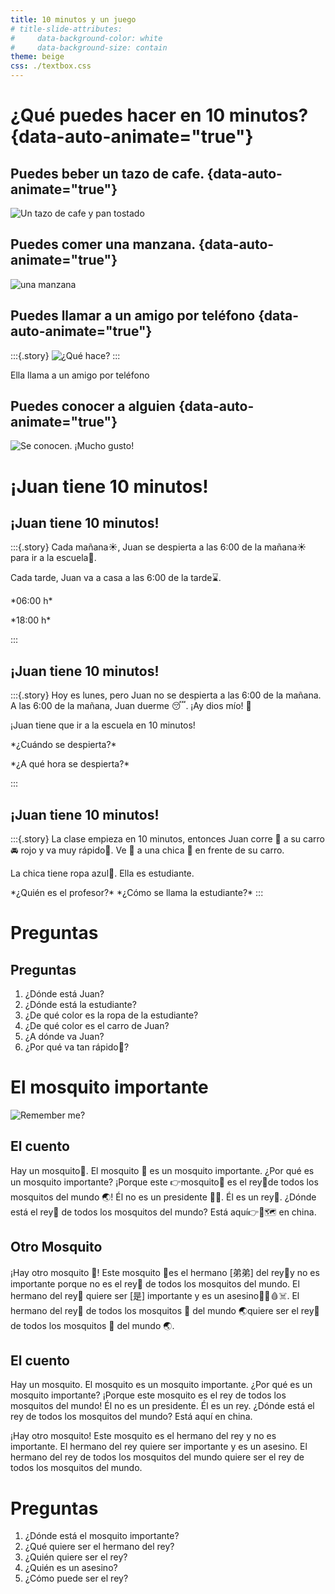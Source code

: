 ```yaml
---
title: 10 minutos y un juego
# title-slide-attributes: 
#     data-background-color: white
#     data-background-size: contain
theme: beige
css: ./textbox.css
---
```


# ¿Qué puedes hacer en 10 minutos? {data-auto-animate="true"}
## Puedes beber un tazo de cafe. {data-auto-animate="true"}
![Un tazo de cafe y pan tostado](../images/chicken-toast.jpg)

## Puedes comer una manzana. {data-auto-animate="true"}
![una manzana](../images/apple.jpg)

## Puedes llamar a un amigo por teléfono {data-auto-animate="true"}
:::{.story}
![*¿Qué hace?*](../images/Phone-a-friend.jpg)
:::
<p class="fragment fade-up">Ella llama a un amigo por teléfono</p>

## Puedes conocer a alguien {data-auto-animate="true"}
![Se conocen. ¡Mucho gusto!](../images/muchogusto.jpg)

# ¡Juan tiene 10 minutos!
## ¡Juan tiene 10 minutos!
:::{.story}
Cada mañana☀️, Juan se despierta a las 6:00 de la mañana☀️ para ir a la escuela🏫. 

Cada tarde, Juan va a casa a las 6:00 de la tarde⌛.

<p class="fragment fade-up">*06:00 h*</p>
<p class="fragment fade-up">*18:00 h*</p>
:::

## ¡Juan tiene 10 minutos!
:::{.story}
Hoy es lunes, pero Juan no se despierta a las 6:00 de la mañana. A las 6:00 de la mañana, Juan duerme 😴. ¡Ay dios mío! 🤯

¡Juan tiene que ir a la escuela en 10 minutos!

<p class="fragment fade-up">*¿Cuándo se despierta?*</p>

<p class="fragment fade-up">*¿A qué hora se despierta?*</p>
:::

## ¡Juan tiene 10 minutos!
:::{.story}
La clase empieza en 10 minutos, entonces Juan corre 🏃 a su carro🚘 rojo y va muy rápido💨. Ve 👀 a una chica 👧 en frente de su carro.

La chica tiene ropa azul👗. Ella es estudiante. 

<p style="display: inline;" class="fragment fade-up">*¿Quién es el profesor?*</p>
<p style="display: inline;" class="fragment fade-up">*¿Cómo se llama la estudiante?*</p>
:::

# Preguntas
## Preguntas
1. ¿Dónde está Juan?
1. ¿Dónde está la estudiante?
1. ¿De qué color es la ropa de la estudiante?
1. ¿De qué color es el carro de Juan?
1. ¿A dónde va Juan?
1. ¿Por qué va tan rápido💨?

# El mosquito importante
![Remember me?](../images/Spanish/important-Mosquito.jpeg)

## El cuento
Hay un mosquito🦟. El mosquito 🦟 es un mosquito importante. ¿Por qué es
un mosquito importante? ¡Porque este 👉mosquito🦟 es el rey👑de todos
los mosquitos del mundo 🌏! Él no es un presidente 👨‍💼. Él es un rey👑.
¿Dónde está el rey👑 de todos los mosquitos del mundo? Está aquí👉📍🗺 en
china.

## Otro Mosquito
¡Hay otro mosquito 🦟! Este mosquito 🦟es el hermano \[弟弟\] del rey👑y
no es importante porque no es el rey👑 de todos los mosquitos del mundo.
El hermano del rey👑 quiere ser \[是\] importante y es un
asesino🧍🔪🩸☠️. El hermano del rey👑 de todos los mosquitos 🦟 del
mundo 🌏quiere ser el rey👑de todos los mosquitos 🦟 del mundo 🌏.

## El cuento

Hay un mosquito. El mosquito es un mosquito importante. ¿Por qué es un
mosquito importante? ¡Porque este mosquito es el rey de todos los
mosquitos del mundo! Él no es un presidente. Él es un rey. ¿Dónde está
el rey de todos los mosquitos del mundo? Está aquí en china.

¡Hay otro mosquito! Este mosquito es el hermano del rey y no es
importante. El hermano del rey quiere ser importante y es un asesino. El
hermano del rey de todos los mosquitos del mundo quiere ser el rey de
todos los mosquitos del mundo.

# Preguntas
1. ¿Dónde está el mosquito importante?
1. ¿Qué quiere ser el hermano del rey?
1. ¿Quién quiere ser el rey?
1. ¿Quién es un asesino?
1. ¿Cómo puede ser el rey?

